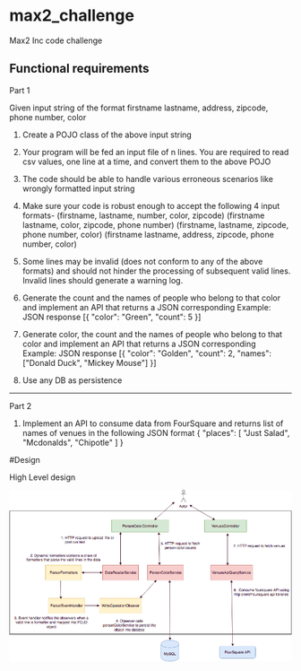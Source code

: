 # max2_challenge
Max2 Inc code challenge


Functional requirements
---------------------------------------------

Part 1

Given input string of the format
firstname lastname, address, zipcode, phone number, color

1. Create a POJO class of the above input string

2. Your program will be fed an input file of n lines. You are required to read csv values, one line at a time, and convert them to the above POJO

3. The code should be able to handle various erroneous scenarios like wrongly formatted input string

4. Make sure your code is robust enough to accept the following 4 input formats-
     (firstname, lastname, number, color, zipcode)
     (firstname lastname, color, zipcode, phone number)
     (firstname, lastname, zipcode, phone number, color)
     (firstname lastname, address, zipcode, phone number, color)

5. Some lines may be invalid (does not conform to any of the above formats) and should not hinder the processing of subsequent valid lines. 
   Invalid lines should generate a warning log.

6. Generate the count and the names of people who belong to that color and implement an API that returns a JSON corresponding
     Example: JSON response
           [{
			"color": "Green",
			"count": 5
			}]
7. Generate color, the count and the names of people who belong to that color and implement an API that returns a JSON corresponding
     Example: JSON response
             [{
               "color": "Golden",
			   "count": 2,
			   "names": ["Donald Duck", "Mickey Mouse"]
			 }]
8. Use any DB as persistence

---------------------------------------------

Part 2

 1. Implement an API to consume data from FourSquare and returns list of names of venues in the following JSON format
      {
			"places": [
				"Just Salad",
				"Mcdonalds",
				"Chipotle" ]
	  }
	  
#Design

High Level design

![Alt text](max2_challenge_HDL.png?raw=true "Max2 Challenge HLD")
